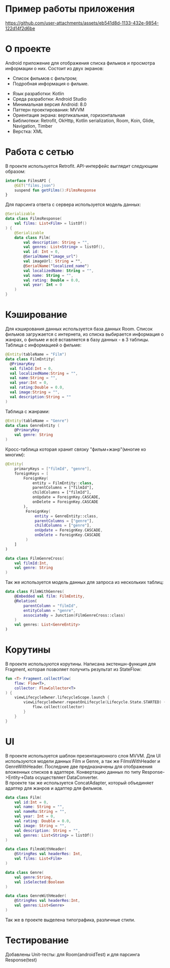 # Пример работы приложения
https://github.com/user-attachments/assets/eb541d8d-1133-432e-9854-122d14f2d6be

# О проекте
Android приложение для отображения списка фильмов и просмотра информации о них. Состоит из двух экранов:
* Список фильмов с фильтром;
* Подробная информация о фильме.
- Язык разработки: Kotlin
- Среда разработки: Android Studio
- Минимальная версия Android: 8.0
- Паттерн проектирования: MVVM
- Ориентация экрана: вертикальная, горизонтальная
- Библиотеки: Retrofit, OkHttp, Kotlin serialization, Room, Koin, Glide, Navigation, Timber
- Верстка: XML
  
# Работа с сетью
В проекте используется Retrofit. API-интерфейс выглядит следующим образом:
```kotlin
interface FilmsAPI {
    @GET("films.json")
    suspend fun getFilms():FilmsResponse
}
```
Для парсинга ответа с сервера используется модель данных:
```kotlin
@Serializable
data class FilmsResponse(
    val films: List<Film> = listOf()
) {
    @Serializable
    data class Film(
        val description: String = "",
        val genres: List<String> = listOf(),
        val id: Int = 0,
        @SerialName("image_url")
        val imageUrl: String = "",
        @SerialName("localized_name")
        val localizedName: String = "",
        val name: String = "",
        val rating: Double = 0.0,
        val year: Int = 0
    )
}
```
# Кэширование
Для кэширования данных используется база данных Room.
Список фильмов загружается с интернета, из списка выбирается информация о жанрах, о фильме и всё вставляется в базу данных - в 3 таблицы.
Таблица с информацией о фильме:
```kotlin
@Entity(tableName = "Film")
data class FilmEntity(
  @PrimaryKey
  val filmId:Int = 0,
  val localizedName:String = "",
  val name:String = "",
  val year:Int = 0,
  val rating:Double = 0.0,
  val image:String = "",
  val description:String = ""
)
```
Таблица с жанрами:
```kotlin
@Entity(tableName = "Genre")
data class GenreEntity (
    @PrimaryKey
    val genre: String
)
```
Кросс-таблица которая хранит связку "фильм+жанр"(многие ко многим):
```kotlin
@Entity(
    primaryKeys = ["filmId", "genre"],
    foreignKeys = [
        ForeignKey(
            entity = FilmEntity::class,
            parentColumns = ["filmId"],
            childColumns = ["filmId"],
            onUpdate = ForeignKey.CASCADE,
            onDelete = ForeignKey.CASCADE
        ),
         ForeignKey(
             entity = GenreEntity::class,
             parentColumns = ["genre"],
             childColumns = ["genre"],
             onUpdate = ForeignKey.CASCADE,
             onDelete = ForeignKey.CASCADE
         )
    ]
)

data class FilmGenreCross(
    val filmId:Int,
    val genre: String
)
```
Так же используется модель данных для запроса из нескольких таблиц:
```kotlin
data class FilmWithGenres(
    @Embedded val film: FilmEntity,
    @Relation(
        parentColumn = "filmId",
        entityColumn = "genre",
        associateBy = Junction(FilmGenreCross::class)
    )
    val genres: List<GenreEntity>
)
```
# Корутины
В проекте используются корутины. Написана экстеншн-функция для Fragment, которая позволяет получить результат из StateFlow:
```kotlin
fun <T> Fragment.collectFlow(
    flow: Flow<T>,
    collector: FlowCollector<T>
) {
    viewLifecycleOwner.lifecycleScope.launch {
        viewLifecycleOwner.repeatOnLifecycle(Lifecycle.State.STARTED) {
            flow.collect(collector)
        }
    }
}
```
# UI
В проекте используется шаблон презентационного слоя MVVM. Для UI используются модели данных Film и Genre, а так же FilmsWithHeader и GenreWithHeader. Последние две предназначены для отображения вложенных списков в адаптере.
Конвертацию данных по типу Response->Entity->Data осуществляет DataConverter. 
<br>В проекте так же используется ConcatAdapter, который объединяет адаптер для жанров и адаптер для фильмов.</br>
```kotlin
data class Film(
    val id:Int = 0,
    val name: String = "",
    val nameRu:String = "",
    val year: Int = 0,
    val rating: Double = 0.0,
    val image: String = "",
    val description: String = "",
    val genres: List<String> = listOf()
)
```
```kotlin
data class FilmsWithHeader(
    @StringRes val headerRes: Int,
    val films: List<Film>
)
```
```kotlin
data class Genre(
    val genre:String,
    val isSelected:Boolean
)
```
```kotlin
data class GenreWithHeader(
    @StringRes val headerRes:Int,
    val genres:List<Genre>
)
```
Так же в проекте выделена типографика, различные стили.
# Тестирование
Добавлены Unit-тесты: для Room(androidTest) и для парсинга Response(test)
